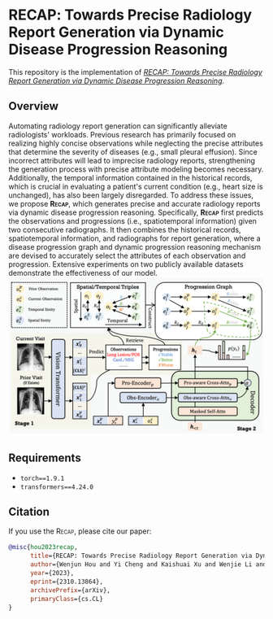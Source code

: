 # <span style="font-variant:small-caps;">RECAP</span>: Towards Precise Radiology Report Generation via Dynamic Disease Progression Reasoning

This repository is the implementation of [_RECAP: Towards Precise Radiology Report Generation via Dynamic Disease Progression Reasoning_](https://arxiv.org/abs/2310.13864).

## Overview

Automating radiology report generation can significantly alleviate radiologists' workloads. Previous research has primarily focused on realizing highly concise observations while neglecting the precise attributes that determine the severity of diseases (e.g., small pleural effusion). Since incorrect attributes will lead to imprecise radiology reports, strengthening the generation process with precise attribute modeling becomes necessary. Additionally, the temporal information contained in the historical records, which is crucial in evaluating a patient's current condition (e.g., heart size is unchanged), has also been largely disregarded. To address these issues, we propose **<span style="font-variant:small-caps;">Recap</span>**, which generates precise and accurate radiology reports via dynamic disease progression reasoning. Specifically, **<span style="font-variant:small-caps;">Recap</span>** first predicts the observations and progressions (i.e., spatiotemporal information) given two consecutive radiographs. It then combines the historical records, spatiotemporal information, and radiographs for report generation, where a disease progression graph and dynamic progression reasoning mechanism are devised to accurately select the attributes of each observation and progression. Extensive experiments on two publicly available datasets demonstrate the effectiveness of our model.
![Alt text](figure/overview.png?raw=true "Title")

## Requirements

- `torch==1.9.1`
- `transformers==4.24.0`

## Citation

If you use the <span style="font-variant:small-caps;">Recap</span>, please cite our paper:

```bibtex
@misc{hou2023recap,
      title={RECAP: Towards Precise Radiology Report Generation via Dynamic Disease Progression Reasoning},
      author={Wenjun Hou and Yi Cheng and Kaishuai Xu and Wenjie Li and Jiang Liu},
      year={2023},
      eprint={2310.13864},
      archivePrefix={arXiv},
      primaryClass={cs.CL}
}
```
